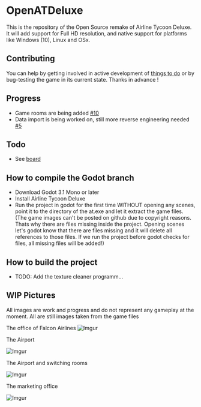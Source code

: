# OpenATDeluxe
This is the repository of the Open Source remake of Airline Tycoon Deluxe.
It will add support for Full HD resolution, and native support for platforms like Windows (10), Linux and OSx.

## Contributing

You can help by getting involved in active development of [things to do](https://github.com/WizzardMaker/OpenATDeluxe/projects/1) or by bug-testing the game in its current state. Thanks in advance !

## Progress
- Game rooms are being added [#10](https://github.com/WizzardMaker/OpenATDeluxe/issues/10)
- Data import is being worked on, still more reverse engineering needed [#5](https://github.com/WizzardMaker/OpenATDeluxe/issues/5)

## Todo
- See [board](https://github.com/WizzardMaker/OpenATDeluxe/projects/1)

## How to compile the Godot branch
- Download Godot 3.1 Mono or later
- Install Airline Tycoon Deluxe
- Run the project in godot for the first time WITHOUT opening any scenes, point it to the directory of the at.exe and let it extract the game files.
(The game images can't be posted on github due to copyright reasons. Thats why there are files missing inside the project. Opening scenes let's godot know that there are files missing and it will delete all references to those files. If we run the project before godot checks for files, all missing files will be added!)


## How to build the project
- TODO: Add the texture cleaner programm...

## WIP Pictures
All images are work and progress and do not represent any gameplay at the moment. All are still images taken from the game files

The office of Falcon Airlines
![Imgur](https://i.imgur.com/NQxIqSW.png)

The Airport

![Imgur](https://i.imgur.com/zIm9eSq.gif)

The Airport and switching rooms

![Imgur](https://i.imgur.com/C5BUXhE.gif)

The marketing office

![Imgur](https://i.imgur.com/56e3Unf.gif)

